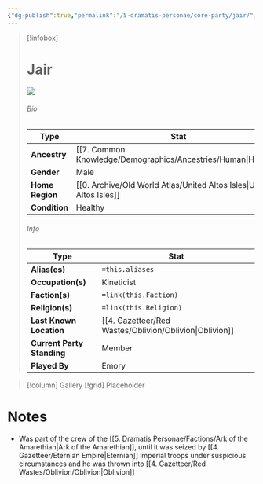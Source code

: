 ```yaml
---
{"dg-publish":true,"permalink":"/5-dramatis-personae/core-party/jair/","noteIcon":""}
---
```



> [!infobox]
> # Jair
> ![](https://i.imgur.com/R30l46D.png)
> ###### Bio
> Type |  Stat |
> ---|---|
> **Ancestry** | [[7. Common Knowledge/Demographics/Ancestries/Human\|Human]] |
> **Gender** | Male |
> **Home Region** | [[0. Archive/Old World Atlas/United Altos Isles\|United Altos Isles]] |
> **Condition** | Healthy |
> ###### Info
> Type |  Stat |
> ---|---|
> **Alias(es)** | `=this.aliases` |
> **Occupation(s)** | Kineticist |
> **Faction(s)** | `=link(this.Faction)` |
> **Religion(s)** | `=link(this.Religion)` |
> **Last Known Location** | [[4. Gazetteer/Red Wastes/Oblivion/Oblivion\|Oblivion]] |
> **Current Party Standing** | Member |
 > **Played By** | Emory |

> [!column] Gallery 
> [!grid] 
> Placeholder

# Notes

- Was part of the crew of the [[5. Dramatis Personae/Factions/Ark of the Amarethian\|Ark of the Amarethian]], until it was seized by [[4. Gazetteer/Eternian Empire\|Eternian]] imperial troops under suspicious circumstances and he was thrown into [[4. Gazetteer/Red Wastes/Oblivion/Oblivion\|Oblivion]] 

